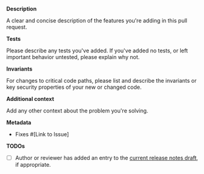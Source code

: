 <!-- Contributions welcome! See https://github.com/ethereum-optimism/.github/blob/master/CONTRIBUTING.md -->

**Description**

A clear and concise description of the features you're adding in this pull request.

**Tests**

Please describe any tests you've added. If you've added no tests, or left important behavior untested, please explain why not.

**Invariants**

For changes to critical code paths, please list and describe the invariants or key security properties of your new or changed code.

**Additional context**

Add any other context about the problem you're solving.

**Metadata**

- Fixes #[Link to Issue]

**TODOs**

- [ ] Author or reviewer has added an entry to the [current release notes draft][RND], if appropriate.

[RND]: https://www.notion.so/oplabs/ded30107ceec41c88817e60322aa8d0a?v=b4a22cedb85a46a38c9be14e7c984953&pvs=4 "Release Notes"
